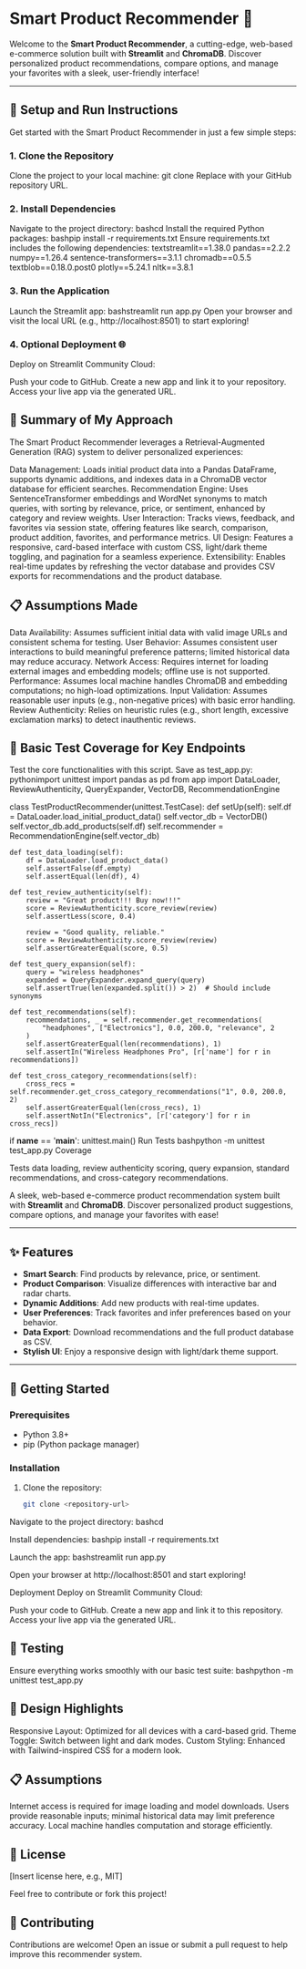 # Smart Product Recommender 🎉

Welcome to the **Smart Product Recommender**, a cutting-edge, web-based e-commerce solution built with **Streamlit** and **ChromaDB**. Discover personalized product recommendations, compare options, and manage your favorites with a sleek, user-friendly interface!

---

## 🚀 Setup and Run Instructions

Get started with the Smart Product Recommender in just a few simple steps:

### 1. Clone the Repository
Clone the project to your local machine:
git clone <repository-url>
Replace <repository-url> with your GitHub repository URL.
### 2. Install Dependencies
Navigate to the project directory:
bashcd <repository-folder>
Install the required Python packages:
bashpip install -r requirements.txt
Ensure requirements.txt includes the following dependencies:
textstreamlit==1.38.0
pandas==2.2.2
numpy==1.26.4
sentence-transformers==3.1.1
chromadb==0.5.5
textblob==0.18.0.post0
plotly==5.24.1
nltk==3.8.1
### 3. Run the Application
Launch the Streamlit app:
bashstreamlit run app.py
Open your browser and visit the local URL (e.g., http://localhost:8501) to start exploring!
### 4. Optional Deployment 🌐
Deploy on Streamlit Community Cloud:

Push your code to GitHub.
Create a new app and link it to your repository.
Access your live app via the generated URL.


## 🎨 Summary of My Approach
The Smart Product Recommender leverages a Retrieval-Augmented Generation (RAG) system to deliver personalized experiences:

Data Management: Loads initial product data into a Pandas DataFrame, supports dynamic additions, and indexes data in a ChromaDB vector database for efficient searches.
Recommendation Engine: Uses SentenceTransformer embeddings and WordNet synonyms to match queries, with sorting by relevance, price, or sentiment, enhanced by category and review weights.
User Interaction: Tracks views, feedback, and favorites via session state, offering features like search, comparison, product addition, favorites, and performance metrics.
UI Design: Features a responsive, card-based interface with custom CSS, light/dark theme toggling, and pagination for a seamless experience.
Extensibility: Enables real-time updates by refreshing the vector database and provides CSV exports for recommendations and the product database.


## 📋 Assumptions Made

Data Availability: Assumes sufficient initial data with valid image URLs and consistent schema for testing.
User Behavior: Assumes consistent user interactions to build meaningful preference patterns; limited historical data may reduce accuracy.
Network Access: Requires internet for loading external images and embedding models; offline use is not supported.
Performance: Assumes local machine handles ChromaDB and embedding computations; no high-load optimizations.
Input Validation: Assumes reasonable user inputs (e.g., non-negative prices) with basic error handling.
Review Authenticity: Relies on heuristic rules (e.g., short length, excessive exclamation marks) to detect inauthentic reviews.


## 🧪 Basic Test Coverage for Key Endpoints
Test the core functionalities with this script. Save as test_app.py:
pythonimport unittest
import pandas as pd
from app import DataLoader, ReviewAuthenticity, QueryExpander, VectorDB, RecommendationEngine

class TestProductRecommender(unittest.TestCase):
    def setUp(self):
        self.df = DataLoader.load_initial_product_data()
        self.vector_db = VectorDB()
        self.vector_db.add_products(self.df)
        self.recommender = RecommendationEngine(self.vector_db)

    def test_data_loading(self):
        df = DataLoader.load_product_data()
        self.assertFalse(df.empty)
        self.assertEqual(len(df), 4)

    def test_review_authenticity(self):
        review = "Great product!!! Buy now!!!"
        score = ReviewAuthenticity.score_review(review)
        self.assertLess(score, 0.4)
        
        review = "Good quality, reliable."
        score = ReviewAuthenticity.score_review(review)
        self.assertGreaterEqual(score, 0.5)

    def test_query_expansion(self):
        query = "wireless headphones"
        expanded = QueryExpander.expand_query(query)
        self.assertTrue(len(expanded.split()) > 2)  # Should include synonyms

    def test_recommendations(self):
        recommendations, _ = self.recommender.get_recommendations(
            "headphones", ["Electronics"], 0.0, 200.0, "relevance", 2
        )
        self.assertGreaterEqual(len(recommendations), 1)
        self.assertIn("Wireless Headphones Pro", [r['name'] for r in recommendations])

    def test_cross_category_recommendations(self):
        cross_recs = self.recommender.get_cross_category_recommendations("1", 0.0, 200.0, 2)
        self.assertGreaterEqual(len(cross_recs), 1)
        self.assertNotIn("Electronics", [r['category'] for r in cross_recs])

if __name__ == '__main__':
    unittest.main()
Run Tests
bashpython -m unittest test_app.py
Coverage

Tests data loading, review authenticity scoring, query expansion, standard recommendations, and cross-category recommendations.



A sleek, web-based e-commerce product recommendation system built with **Streamlit** and **ChromaDB**. Discover personalized product suggestions, compare options, and manage your favorites with ease!

---

## ✨ Features

- **Smart Search**: Find products by relevance, price, or sentiment.
- **Product Comparison**: Visualize differences with interactive bar and radar charts.
- **Dynamic Additions**: Add new products with real-time updates.
- **User Preferences**: Track favorites and infer preferences based on your behavior.
- **Data Export**: Download recommendations and the full product database as CSV.
- **Stylish UI**: Enjoy a responsive design with light/dark theme support.

---

## 🚀 Getting Started

### Prerequisites
- Python 3.8+
- pip (Python package manager)

### Installation
1. Clone the repository:
   ```bash
   git clone <repository-url>

Navigate to the project directory:
bashcd <repository-folder>

Install dependencies:
bashpip install -r requirements.txt

Launch the app:
bashstreamlit run app.py

Open your browser at http://localhost:8501 and start exploring!

Deployment
Deploy on Streamlit Community Cloud:

Push your code to GitHub.
Create a new app and link it to this repository.
Access your live app via the generated URL.


## 🧪 Testing
Ensure everything works smoothly with our basic test suite:
bashpython -m unittest test_app.py

## 🎨 Design Highlights

Responsive Layout: Optimized for all devices with a card-based grid.
Theme Toggle: Switch between light and dark modes.
Custom Styling: Enhanced with Tailwind-inspired CSS for a modern look.


## 📋 Assumptions

Internet access is required for image loading and model downloads.
Users provide reasonable inputs; minimal historical data may limit preference accuracy.
Local machine handles computation and storage efficiently.


## 📝 License
[Insert license here, e.g., MIT]

Feel free to contribute or fork this project!

## 🤝 Contributing
Contributions are welcome! Open an issue or submit a pull request to help improve this recommender system.

